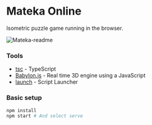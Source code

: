 # Mateka Online
Isometric puzzle game running in the browser.

![Mateka-readme](https://firebasestorage.googleapis.com/v0/b/mateka-online.appspot.com/o/images%2Fmateka-readme.png?alt=media)

### Tools
- [tsc](https://www.typescriptlang.org/) - TypeScript
- [Babylon.js](https://www.babylonjs.com/) - Real time 3D engine using a JavaScript
- [launch](https://www.npmjs.com/package/script-launcher) - Script Launcher

### Basic setup
``` bash
npm install
npm start # And select serve
```
